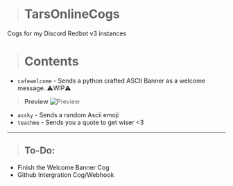 > # TarsOnlineCogs
Cogs for my Discord Redbot v3 instances

> # Contents
- `cafewelcome` - Sends a python crafted ASCII Banner as a welcome message. ⚠️WIP⚠️
> **Preview**
> ![Preview](https://cdn.discordapp.com/attachments/614909956881121308/1057270424502816788/welcome-for-178603029115830282.gif)
- `assky` - Sends a random Ascii emoji
- `teachme` - Sends you a quote to get wiser <3

-----------------------------------------------------------------------------------------
> ## To-Do:
-  Finish the Welcome Banner Cog
-  Github Intergration Cog/Webhook


